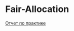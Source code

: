 # Fair-Allocation
[Отчет по практике](https://github.com/sevz9/Fair-Allocation/files/11160654/06-.1.pdf)
